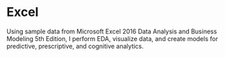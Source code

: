 # Excel

Using sample data from Microsoft Excel 2016 Data Analysis and Business Modeling 5th Edition, I perform EDA, visualize data, and create models for predictive, prescriptive, and cognitive analytics. 
